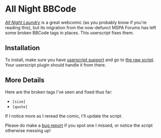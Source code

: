 # All Night BBCode

[*All Night Laundry*](http://www.all-night-laundry.com/) is a great webcomic (as you probably know if you're reading this),
but its migration from the now-defunct MSPA Forums has left some broken BBCode tags in places. This userscript
fixes them.

## Installation

To install, make sure you have [userscript support](https://greasyfork.org/en/help/installing-user-scripts) and go to [the raw script](https://github.com/AjaxGb/AllNightBBCode/raw/master/AllNightBBCode.user.js). Your userscript plugin should handle it from there.

## More Details

Here are the broken tags I've seen and fixed thus far:

- `[size]`
- `[quote]`

If I notice more as I reread the comic, I'll update the script.

Please do make a [bug report](https://github.com/AjaxGb/AllNightBBCode/issues/new?template=bug_report.md) if you spot one I missed,
or notice the script otherwise messing up!
